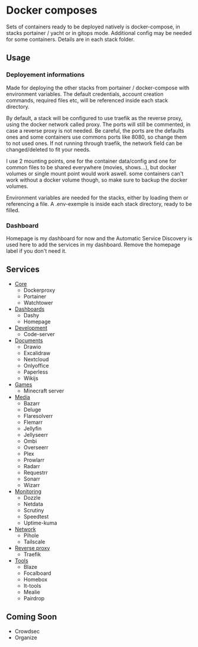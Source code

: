 # Docker composes

Sets of containers ready to be deployed natively is docker-compose, in stacks portainer / yacht or in gitops mode.
Additional config may be needed for some containers. Details are in each stack folder.

## Usage

### Deployement informations

Made for deploying the other stacks from portainer / docker-compose with environment variables.
The default credentials, account creation commands, required files etc, will be referenced inside each stack directory.

By default, a stack will be configured to use traefik as the reverse proxy, using the docker network called proxy. The ports will still be commented, in case a reverse proxy is not needed. Be careful, the ports are the defaults ones and some containers use commons ports like 8080, so change them to not used ones. If not running through traefik, the network field can be changed/deleted to fit your needs.

I use 2 mounting points, one for the container data/config and one for common files to be shared everywhere (movies, shows...), but docker volumes or single mount point would work aswell. some containers can't work without a docker volume though, so make sure to backup the docker volumes.

Environment variables are needed for the stacks, either by loading them or referencing a file. A .env-exemple is inside each stack directory, ready to be filled.  

### Dashboard

Homepage is my dashboard for now and the Automatic Service Discovery is used here to add the services in my dashboard. Remove the homepage label if you don't need it.

## Services

- [Core](Core)
  - Dockerproxy
  - Portainer
  - Watchtower
- [Dashboards](Dashboard)
  - Dashy  
  - Homepage
- [Development](Development)
  - Code-server
- [Documents](Documents)
  - Drawio
  - Excalidraw
  - Nextcloud
  - Onlyoffice
  - Paperless
  - Wikijs
- [Games](Games)
  - Minecraft server
- [Media](Media)
  - Bazarr
  - Deluge
  - Flaresolverr
  - Flemarr
  - Jellyfin
  - Jellyseerr
  - Ombi
  - Overseerr
  - Plex
  - Prowlarr
  - Radarr
  - Requestrr
  - Sonarr
  - Wizarr
- [Monitoring](Monitoring)
  - Dozzle
  - Netdata
  - Scrutiny
  - Speedtest
  - Uptime-kuma
- [Network](Network)
  - Pihole
  - Tailscale
- [Reverse proxy](ReverseProxy)
  - Traefik
- [Tools](Tools)
  - Blaze
  - Focalboard
  - Homebox
  - It-tools
  - Mealie
  - Pairdrop

## Coming Soon

- Crowdsec
- Organize
